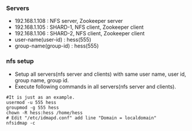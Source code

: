 ### Servers
- 192.168.1.108 : NFS server, Zookeeper server
- 192.168.1.105 : SHARD-1, NFS client, Zookeeper client
- 192.168.1.106 : SHARD-2, NFS client, Zookeeper client
- user-name(user-id) : hess(555)
- group-name(group-id) : hess(555)

### nfs setup
- Setup all servers(nfs server and clients) with same user name, user id, group name, group id.
- Execute following commands in all servers(nfs server and clients).
```
#It is just as an example.
usermod -u 555 hess
groupmod -g 555 hess
chown -R hess:hess /home/hess
# Edit "/etc/idmapd.conf" add line "Domain = localdomain"
nfsidmap -c
```
